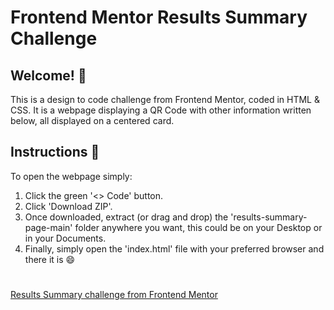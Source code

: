 # **Frontend Mentor Results Summary Challenge**
## Welcome! 👋

This is a design to code challenge from Frontend Mentor, coded in HTML & CSS. 
It is a webpage displaying a QR Code with other information written below, all displayed on a centered card.

## Instructions 📝

To open the webpage simply:

1. Click the green '<> Code' button.
2. Click 'Download ZIP'.
3. Once downloaded, extract (or drag and drop) the 'results-summary-page-main' folder anywhere you want, this could be on your Desktop or in your Documents.
4. Finally, simply open the 'index.html' file with your preferred browser and there it is 😄
#
[Results Summary challenge from Frontend Mentor](https://www.frontendmentor.io/challenges/results-summary-component-CE_K6s0maV)